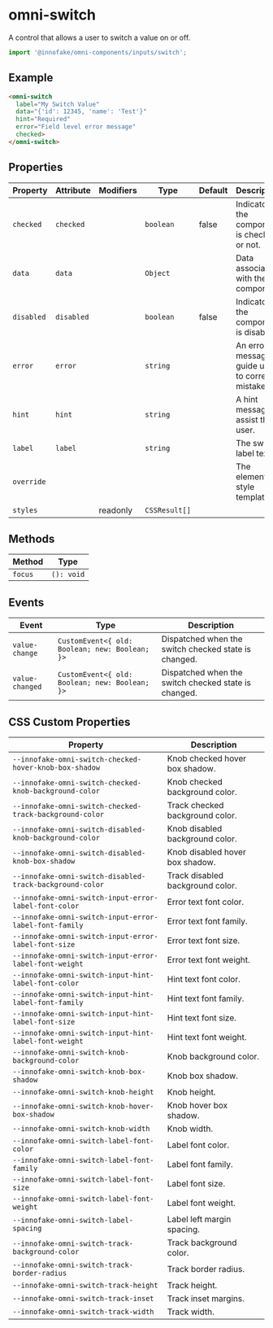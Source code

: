 # omni-switch

A control that allows a user to switch a value on or off.

```js 
import '@innofake/omni-components/inputs/switch'; 
```

## Example

```html
<omni-switch  label="My Switch Value"  data="{'id': 12345, 'name': 'Test'}"  hint="Required"  error="Field level error message"  checked></omni-switch>
```

## Properties

| Property   | Attribute  | Modifiers | Type          | Default | Description                                      |
|------------|------------|-----------|---------------|---------|--------------------------------------------------|
| `checked`  | `checked`  |           | `boolean`     | false   | Indicator if the component is checked or not.    |
| `data`     | `data`     |           | `Object`      |         | Data associated with the component.              |
| `disabled` | `disabled` |           | `boolean`     | false   | Indicator if the component is disabled.          |
| `error`    | `error`    |           | `string`      |         | An error message to guide users to correct a mistake. |
| `hint`     | `hint`     |           | `string`      |         | A hint message to assist the user.               |
| `label`    | `label`    |           | `string`      |         | The switch label text.                           |
| `override` |            |           |               |         | The element style template.                      |
| `styles`   |            | readonly  | `CSSResult[]` |         |                                                  |

## Methods

| Method  | Type       |
|---------|------------|
| `focus` | `(): void` |

## Events

| Event           | Type                                           | Description                                      |
|-----------------|------------------------------------------------|--------------------------------------------------|
| `value-change`  | `CustomEvent<{ old: Boolean; new: Boolean; }>` | Dispatched when the switch checked state is changed. |
| `value-changed` | `CustomEvent<{ old: Boolean; new: Boolean; }>` | Dispatched when the switch checked state is changed. |

## CSS Custom Properties

| Property                                         | Description                      |
|--------------------------------------------------|----------------------------------|
| `--innofake-omni-switch-checked-hover-knob-box-shadow` | Knob checked hover box shadow.   |
| `--innofake-omni-switch-checked-knob-background-color` | Knob checked background color.   |
| `--innofake-omni-switch-checked-track-background-color` | Track checked background color.  |
| `--innofake-omni-switch-disabled-knob-background-color` | Knob disabled background color.  |
| `--innofake-omni-switch-disabled-knob-box-shadow` | Knob disabled hover box shadow.  |
| `--innofake-omni-switch-disabled-track-background-color` | Track disabled background color. |
| `--innofake-omni-switch-input-error-label-font-color` | Error text font color.           |
| `--innofake-omni-switch-input-error-label-font-family` | Error text font family.          |
| `--innofake-omni-switch-input-error-label-font-size` | Error text font size.            |
| `--innofake-omni-switch-input-error-label-font-weight` | Error text font weight.          |
| `--innofake-omni-switch-input-hint-label-font-color` | Hint text font color.            |
| `--innofake-omni-switch-input-hint-label-font-family` | Hint text font family.           |
| `--innofake-omni-switch-input-hint-label-font-size` | Hint text font size.             |
| `--innofake-omni-switch-input-hint-label-font-weight` | Hint text font weight.           |
| `--innofake-omni-switch-knob-background-color`   | Knob background color.           |
| `--innofake-omni-switch-knob-box-shadow`         | Knob box shadow.                 |
| `--innofake-omni-switch-knob-height`             | Knob height.                     |
| `--innofake-omni-switch-knob-hover-box-shadow`   | Knob hover box shadow.           |
| `--innofake-omni-switch-knob-width`              | Knob width.                      |
| `--innofake-omni-switch-label-font-color`        | Label font color.                |
| `--innofake-omni-switch-label-font-family`       | Label font family.               |
| `--innofake-omni-switch-label-font-size`         | Label font size.                 |
| `--innofake-omni-switch-label-font-weight`       | Label font weight.               |
| `--innofake-omni-switch-label-spacing`           | Label left margin spacing.       |
| `--innofake-omni-switch-track-background-color`  | Track background color.          |
| `--innofake-omni-switch-track-border-radius`     | Track border radius.             |
| `--innofake-omni-switch-track-height`            | Track height.                    |
| `--innofake-omni-switch-track-inset`             | Track inset margins.             |
| `--innofake-omni-switch-track-width`             | Track width.                     |
